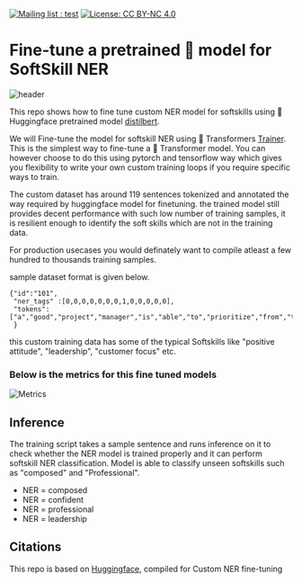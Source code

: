  [![Mailing list : test](http://img.shields.io/badge/Email-gray.svg?style=for-the-badge&logo=gmail)](mailto:ashutosh.dongare@gmail.com) [![License: CC BY-NC 4.0](https://img.shields.io/badge/License-GNU%20AGPL%203.0-lightgrey.svg?style=for-the-badge)](https://github.com/AshutoshDongare/convo/blob/main/LICENSE)


# Fine-tune a pretrained 🤗 model for SoftSkill NER

![header](https://user-images.githubusercontent.com/18417621/164710324-54f54dbc-797b-4419-823e-3706d60a011f.png)

This repo shows how to fine tune custom NER model for softskills using 🤗 Huggingface pretrained model [distilbert](thttps://huggingface.co/distilbert-base-uncased). 

We will Fine-tune the model for softskill NER using 🤗 Transformers [Trainer](https://huggingface.co/docs/transformers/main/en/main_classes/trainer#transformers.Trainer). This is the simplest way to fine-tune a 🤗 Transformer model. You can however choose to do this using pytorch and tensorflow way which gives you flexibility to write your own custom training loops if you require specific ways to train.

The custom dataset has around 119 sentences tokenized and annotated the way required by huggingface model for finetuning. the trained model still provides decent performance with such low number of training samples, it is resilient enough to identify the soft skills which are not in the training data. 

For production usecases you would definately want to compile atleast a few hundred to thousands training samples.

sample dataset format is given below.

```
{"id":"101", 
 "ner_tags" :[0,0,0,0,0,0,0,1,0,0,0,0,0], 
 "tokens":["a","good","project","manager","is","able","to","prioritize","from","the","list","of","tasks"]
 }
 ```
this custom training data has some of the typical Softskills like  "positive attitude", "leadership", "customer focus" etc.

### Below is the metrics for this fine tuned models
![Metrics](https://user-images.githubusercontent.com/18417621/164762441-2c3103c3-7dfd-4386-add5-b0315ba336d2.png)


## Inference
The training script takes a sample sentence and runs inference on it to check whether the NER model is trained properly and it can perform softskill NER classification. Model is able to classify unseen softskills such as "composed" and "Professional". 

- NER =  composed
- NER =  confident
- NER =  professional
- NER =  leadership

## Citations

This repo is based on [Huggingface](https://huggingface.co/), compiled for Custom NER fine-tuning
